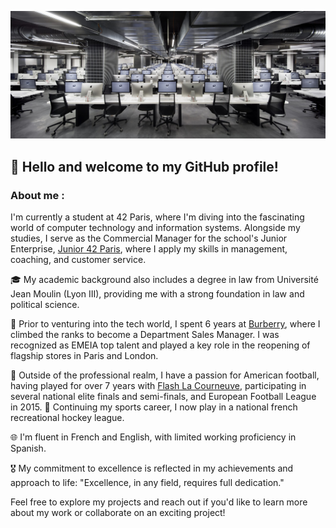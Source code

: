 [![42 cluster](https://github.com/MaloP47/MaloP47/blob/main/images/42bis.jpg)](https://42.fr/en/homepage/)

<!-- ### Hi there 👋

- 🔭 I’m currently working on ... push_swap
- 🌱 I’m currently learning ... C
- 👯 I’m looking to collaborate on ... minishell soon...
- 🤔 I’m looking for help with ... getting 100% score with push_swap
- 💬 Ask me about ... the 42 junior entreprise
- 📫 How to reach me: ... come find me in Paul's clusters
- ⚡ Fun fact: ... I'm older than you think!
-->
## 👋 Hello and welcome to my GitHub profile!

### About me :       
 
I'm currently a student at 42 Paris, where I'm diving into the fascinating world of computer technology and information systems. Alongside my studies, I serve as the Commercial Manager for the school's Junior Enterprise, [Junior 42 Paris](https://junior42.com/), where I apply my skills in management, coaching, and customer service.

🎓 My academic background also includes a degree in law from Université Jean Moulin (Lyon III), providing me with a strong foundation in law and political science.

💼 Prior to venturing into the tech world, I spent 6 years at [Burberry](https://burberry.com), where I climbed the ranks to become a Department Sales Manager. I was recognized as EMEIA top talent and played a key role in the reopening of flagship stores in Paris and London.

🏈 Outside of the professional realm, I have a passion for American football, having played for over 7 years with [Flash La Courneuve](https://www.flashfootball.org/), participating in several national elite finals and semi-finals, and European Football League in 2015. 🏒 Continuing my sports career, I now play in a national french recreational hockey league. 

🌐 I'm fluent in French and English, with limited working proficiency in Spanish.

🎖️ My commitment to excellence is reflected in my achievements and approach to life: "Excellence, in any field, requires full dedication."

Feel free to explore my projects and reach out if you'd like to learn more about my work or collaborate on an exciting project!
